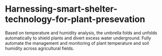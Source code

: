 # Harnessing-smart-shelter-technology-for-plant-presevation
Based on temperature and humidity analysis, the umbrella folds and unfolds automatically to shield plants and divert excess water underground. Fully automate the management and monitoring of plant temperature and soil humidity across agricultural fields.
